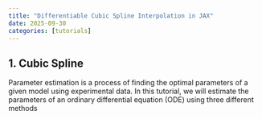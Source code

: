 ```yaml
---
title: "Differentiable Cubic Spline Interpolation in JAX"
date: 2025-09-30
categories: [tutorials]
---
```


## 1. Cubic Spline

Parameter estimation is a process of finding the optimal parameters of a given model using experimental data. In this tutorial, we will estimate the parameters of an ordinary differential equation (ODE) using three different methods 

